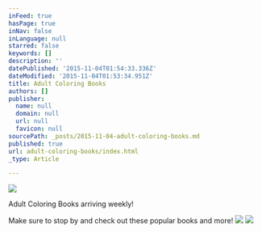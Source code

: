 ```yaml
---
inFeed: true
hasPage: true
inNav: false
inLanguage: null
starred: false
keywords: []
description: ''
datePublished: '2015-11-04T01:54:33.336Z'
dateModified: '2015-11-04T01:53:34.951Z'
title: Adult Coloring Books
authors: []
publisher:
  name: null
  domain: null
  url: null
  favicon: null
sourcePath: _posts/2015-11-04-adult-coloring-books.md
published: true
url: adult-coloring-books/index.html
_type: Article

---
```

![](https://the-grid-user-content.s3-us-west-2.amazonaws.com/174fe54c-86ee-4b7c-969e-5bd67fe32890.png)

Adult Coloring Books arriving weekly!

Make sure to stop by and check out these popular books and more!
![](https://the-grid-user-content.s3-us-west-2.amazonaws.com/ca1188c4-dddd-4cb5-bdc2-586a9e57bd47.png)
![](https://the-grid-user-content.s3-us-west-2.amazonaws.com/e269b2de-646c-4810-8935-bc74541a2676.png)